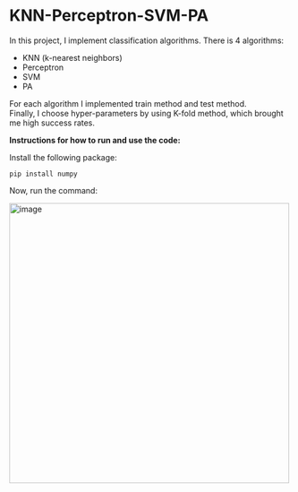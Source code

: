 # KNN-Perceptron-SVM-PA

In this project, I implement classification algorithms.
There is 4 algorithms:
- KNN (k-nearest neighbors)
- Perceptron
- SVM
- PA 

For each algorithm I implemented train method and test method.<br/>
Finally, I choose hyper-parameters by using K-fold method, which brought me high success rates.


**Instructions for how to run and use the code:**

Install the following package:
```
pip install numpy
 ```
 Now, run the command:<br/>
 
 <img width="500" alt="image" src="https://user-images.githubusercontent.com/73131451/163049999-87e57608-0e2d-4260-bb3a-4d21b706b229.png">

